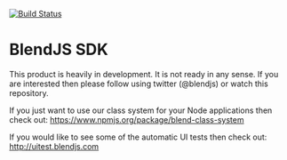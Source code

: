 [![Build Status](https://travis-ci.org/blendsdk/blendjs-sdk.svg?branch=master)](https://travis-ci.org/blendsdk/blendjs-sdk)

BlendJS SDK
===========

This product is heavily in development. It is not ready in any sense. If you are interested then please follow using twitter (@blendjs) or watch this repository.

If you just want to use our class system for your Node applications then check out: https://www.npmjs.org/package/blend-class-system

If you would like to see some of the automatic UI tests then check out: http://uitest.blendjs.com

